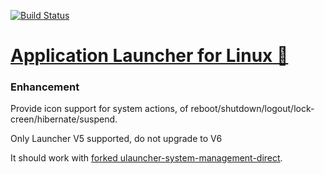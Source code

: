 [![Build Status](https://travis-ci.org/Ulauncher/Ulauncher.svg?branch=dev)](https://travis-ci.org/Ulauncher/Ulauncher)


[Application Launcher for Linux 🐧](https://ulauncher.io)
================================

### Enhancement
Provide icon support for system actions, of reboot/shutdown/logout/lock-creen/hibernate/suspend.

Only Launcher V5 supported, do not upgrade to V6

It should work with [forked ulauncher-system-management-direct](https://github.com/elementdavv/ulauncher-system-management-direct).
